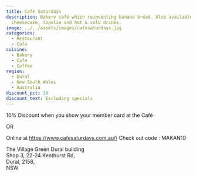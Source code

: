 ```yaml
---
title: Café Saturdays
description: Bakery café which reinventing banana bread. Also available Basque
  cheesecake, toastie and hot & cold drinks.
image: ../../assets/images/cafesaturdays.jpg
categories:
  - Restaurant
  - Cafe
cuisine:
  - Bakery
  - Cafe
  - Coffee
region:
  - Dural
  - New South Wales
  - Australia
discount_pct: 10
discount_text: Excluding specials
---
```


10% Discount when you show your member card at the Café

OR

Online at https://www.cafesaturdays.com.au/\
Check out code : MAKAN10

The Village Green Dural building\
Shop 3, 22-24 Kenthurst Rd,\
Dural, 2158, \
NSW
